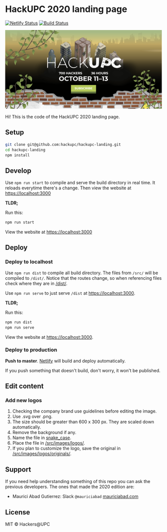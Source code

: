 # HackUPC 2020 landing page

[![Netlify Status](https://api.netlify.com/api/v1/badges/bb959f3f-1a5f-479e-80ec-d1f0c2ace501/deploy-status)](https://app.netlify.com/sites/hackupc/deploys) [![Build Status](https://travis-ci.com/hackupc/hackupc-landing.svg?branch=master)](https://travis-ci.com/hackupc/hackupc-landing)

![HackUPC 2020 landing preview](src/images/ogimage.png)

Hi! This is the code of the HackUPC 2020 landing page.

## Setup

```sh
git clone git@github.com:hackupc/hackupc-landing.git
cd hackupc-landing
npm install
```

## Develop

Use `npm run start` to compile and serve the build directory in real time. It reloads everytime there's a change. Then view the website at [https://localhost:3000](https://localhost:3000)

**TLDR;**

Run this:

```sh
npm run start
```

View the website at [https://localhost:3000](https://localhost:3000)

## Deploy

### Deploy to localhost

Use `npm run dist` to compile all build directory.
The files from `/src/` will be compiled to `/dist/`. Notice that the routes change, so when referencing files check where they are in [/dist/](/dist/]).

Use `npm run serve` to just serve `/dist` at [https://localhost:3000](https://localhost:3000).

**TLDR;**

Run this:

```sh
npm run dist
npm run serve
```

View the website at [https://localhost:3000](https://localhost:3000).

### Deploy to production

**Push to master**. [Netlify](https://app.netlify.com/sites/hackupc) will build and deploy automatically.

If you push something that doesn't build, don't worry, it won't be published.

## Edit content

### Add new logos

1. Checking the company brand use guidelines before editing the image.
1. Use .svg over .png.
1. The size should be greater than 600 x 300 px. They are scaled down automatically.
1. Remove the background if any.
1. Name the file in [snake_case](https://medium.com/swlh/string-case-styles-camel-pascal-snake-and-kebab-case-981407998841).
1. Place the file in [/src/images/logos/](/src/images/logos/).
1. If you plan to customize the logo, save the original in [/src/images/logos/originals/](/src/images/logos/originals/).

## Support

If you need help understanding something of this repo you can ask the previous developers. The ones that made the 2020 edition are:

- Maurici Abad Gutierrez: Slack `@mauriciabad` [mauriciabad.com](https://mauriciabad.com/)

## License

MIT © Hackers@UPC
